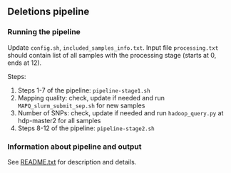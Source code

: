## Deletions pipeline

### Running the pipeline

Update `config.sh`, `included_samples_info.txt`. Input file `processing.txt` should contain list of all samples with the processing stage (starts at 0, ends at 12).

Steps:

1. Steps 1-7 of the pipeline: `pipeline-stage1.sh`
2. Mapping quality: check, update if needed and run `MAPQ_slurm_submit_sep.sh` for new samples
3. Number of SNPs: check, update if needed and run `hadoop_query.py` at hdp-master2 for all samples
4. Steps 8-12 of the pipeline: `pipeline-stage2.sh`

### Information about pipeline and output

See [README.txt](../blob/master/README.txt) for description and details.
